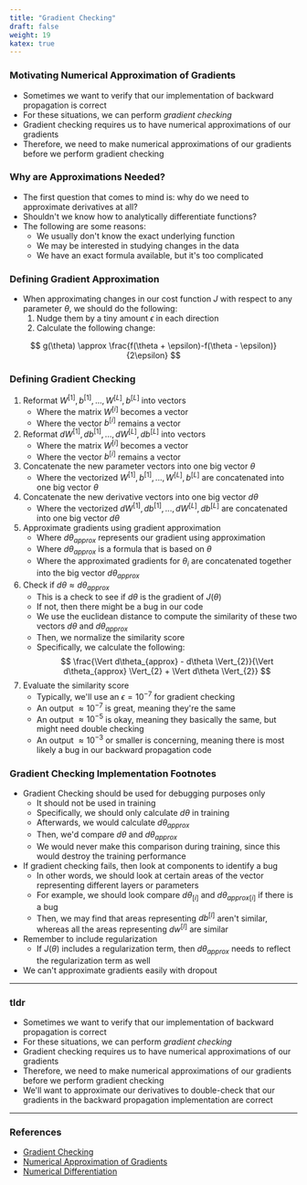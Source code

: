 ```yaml
---
title: "Gradient Checking"
draft: false
weight: 19
katex: true
---
```


### Motivating Numerical Approximation of Gradients
- Sometimes we want to verify that our implementation of backward propagation is correct
- For these situations, we can perform *gradient checking*
- Gradient checking requires us to have numerical approximations of our gradients
- Therefore, we need to make numerical approximations of our gradients before we perform gradient checking

### Why are Approximations Needed?
- The first question that comes to mind is: why do we need to approximate derivatives at all?
- Shouldn't we know how to analytically differentiate functions?
- The following are some reasons:
	- We usually don't know the exact underlying function
	- We may be interested in studying changes in the data
	- We have an exact formula available, but it's too complicated

### Defining Gradient Approximation
- When approximating changes in our cost function $J$ with respect to any parameter $\theta$, we should do the following:
	1. Nudge them by a tiny amount $\epsilon$ in each direction
	2. Calculate the following change:

$$
g(\theta) \approx \frac{f(\theta + \epsilon)-f(\theta - \epsilon)}{2\epsilon}
$$

### Defining Gradient Checking
1. Reformat $W^{[1]}, b^{[1]}, ..., W^{[L]}, b^{[L]}$ into vectors
	- Where the matrix $W^{[i]}$ becomes a vector
	- Where the vector $b^{[i]}$ remains a vector
2. Reformat $dW^{[1]}, db^{[1]}, ..., dW^{[L]}, db^{[L]}$ into vectors
	- Where the matrix $W^{[i]}$ becomes a vector
	- Where the vector $b^{[i]}$ remains a vector
3. Concatenate the new parameter vectors into one big vector $\theta$
	- Where the vectorized $W^{[1]}, b^{[1]}, ..., W^{[L]}, b^{[L]}$ are concatenated into one big vector $\theta$
4. Concatenate the new derivative vectors into one big vector $d\theta$
	- Where the vectorized $dW^{[1]}, db^{[1]}, ..., dW^{[L]}, db^{[L]}$ are concatenated into one big vector $d\theta$
5. Approximate gradients using gradient approximation
	- Where $d\theta_{approx}$ represents our gradient using approximation
	- Where $d\theta_{approx}$ is a formula that is based on $\theta$
	- Where the approximated gradients for $\theta_{i}$ are concatenated together into the big vector $d\theta_{approx}$
6. Check if $d\theta \approx d\theta_{approx}$ 
	- This is a check to see if $d\theta$ is the gradient of $J(\theta)$
	- If not, then there might be a bug in our code
	- We use the euclidean distance to compute the similarity of these two vectors $d\theta$ and $d\theta_{approx}$
	- Then, we normalize the similarity score
	- Specifically, we calculate the following:
	$$
	\frac{\Vert d\theta_{approx} - d\theta \Vert_{2}}{\Vert d\theta_{approx} \Vert_{2} + \Vert d\theta \Vert_{2}}
	$$
7. Evaluate the similarity score
	- Typically, we'll use an $\epsilon=10^{-7}$ for gradient checking
	- An output $\approx 10^{-7}$ is great, meaning they're the same
	- An output $\approx 10^{-5}$ is okay, meaning they basically the same, but might need double checking
	- An output $\approx 10^{-3}$ or smaller is concerning, meaning there is most likely a bug in our backward propagation code

### Gradient Checking Implementation Footnotes
- Gradient Checking should be used for debugging purposes only
	- It should not be used in training
	- Specifically, we should only calculate $d\theta$ in training
	- Afterwards, we would calculate $d\theta_{approx}$
	- Then, we'd compare $d\theta$ and $d\theta_{approx}$
	- We would never make this comparison during training, since this would destroy the training performance
- If gradient checking fails, then look at components to identify a bug
	- In other words, we should look at certain areas of the vector representing different layers or parameters
	- For example, we should look compare $d\theta_{[i]}$ and $d\theta_{approx[i]}$ if there is a bug
	- Then, we may find that areas representing $db^{[l]}$ aren't similar, whereas all the areas representing $dw^{[l]}$ are similar
- Remember to include regularization
	- If $J(\theta)$ includes a regularization term, then $d\theta_{approx}$ needs to reflect the regularization term as well
- We can't approximate gradients easily with dropout

---

### tldr
- Sometimes we want to verify that our implementation of backward propagation is correct
- For these situations, we can perform *gradient checking*
- Gradient checking requires us to have numerical approximations of our gradients
- Therefore, we need to make numerical approximations of our gradients before we perform gradient checking
- We'll want to approximate our derivatives to double-check that our gradients in the backward propagation implementation are correct

---

### References
- [Gradient Checking](https://www.youtube.com/watch?v=QrzApibhohY&list=PLkDaE6sCZn6Hn0vK8co82zjQtt3T2Nkqc&index=13)
- [Numerical Approximation of Gradients](https://www.youtube.com/watch?v=y1xoI7mBtOc&list=PLkDaE6sCZn6Hn0vK8co82zjQtt3T2Nkqc&index=12)
- [Numerical Differentiation](http://www2.math.umd.edu/~dlevy/classes/amsc466/lecture-notes/differentiation-chap.pdf)
